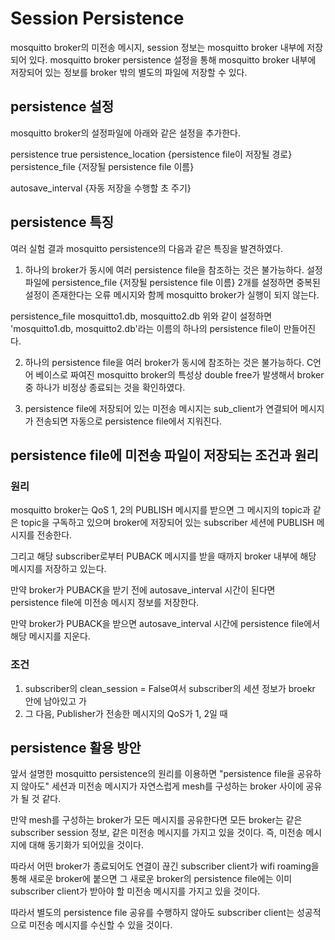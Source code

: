 # Session Persistence

mosquitto broker의 미전송 메시지, session 정보는 mosquitto broker 내부에 저장되어 있다.
mosquitto broker persistence 설정을 통해 mosquitto broker 내부에 저장되어 있는 정보를 broker 밖의 별도의 파일에 저장할 수 있다.

## persistence 설정 

mosquitto broker의 설정파일에 아래와 같은 설정을 추가한다.

persistence true
persistence_location {persistence file이 저장될 경로}
persistence_file {저장될 persistence file 이름}

autosave_interval {자동 저장을 수행할 초 주기}

## persistence 특징

여러 실험 결과 mosquitto persistence의 다음과 같은 특징을 발견하였다.

1. 하나의 broker가 동시에 여러 persistence file을 참조하는 것은 불가능하다.
설정 파일에 persistence_file {저장될 persistence file 이름} 2개를 설정하면 중복된 설정이 존재한다는 오류 메시지와 함께 mosquitto broker가 실행이 되지 않는다.

persistence_file mosquitto1.db, mosquitto2.db
위와 같이 설정하면 'mosquitto1.db, mosquitto2.db'라는 이름의 하나의 persistence file이 만들어진다.

2. 하나의 persistence file을 여러 broker가 동시에 참조하는 것은 불가능하다.
C언어 베이스로 짜여진 mosquitto broker의 특성상 double free가 발생해서 broker 중 하나가 비정상 종료되는 것을 확인하였다.

3. persistence file에 저장되어 있는 미전송 메시지는 sub_client가 연결되어 메시지가 전송되면 자동으로 persistence file에서 지워진다.

## persistence file에 미전송 파일이 저장되는 조건과 원리

### 원리
mosquitto broker는 QoS 1, 2의 PUBLISH 메시지를 받으면 그 메시지의 topic과 같은 topic을 구독하고 있으며 broker에 저장되어 있는 subscriber 세션에 PUBLISH 메시지를 전송한다.

그리고 해당 subscriber로부터 PUBACK 메시지를 받을 때까지 broker 내부에 해당 메시지를 저장하고 있는다.

만약 broker가 PUBACK을 받기 전에 autosave_interval 시간이 된다면 persistence file에 미전송 메시지 정보를 저장한다.

만약 broker가 PUBACK을 받으면 autosave_interval 시간에 persistence file에서 해당 메시지를 지운다.

### 조건
1. subscriber의 clean_session = False여서 subscriber의 세션 정보가 broekr 안에 남아있고
가
2. 그 다음, Publisher가 전송한 메시지의 QoS가 1, 2일 때

## persistence 활용 방안

앞서 설명한 mosquitto persistence의 원리를 이용하면 "persistence file을 공유하지 않아도" 세션과 미전송 메시지가 자연스럽게 mesh를 구성하는 broker 사이에 공유가 될 것 같다.

만약 mesh를 구성하는 broker가 모든 메시지를 공유한다면 모든 broker는 같은 subscriber session 정보, 같은 미전송 메시지를 가지고 있을 것이다. 즉, 미전송 메시지에 대해 동기화가 되어있을 것이다.

따라서 어떤 broker가 종료되어도 연결이 끊긴 subscriber client가 wifi roaming을 통해 새로운 broker에 붙으면 그 새로운 broker의 persistence file에는 이미 subscriber client가 받아야 할 미전송 메시지를 가지고 있을 것이다.

따라서 별도의 persistence file 공유를 수행하지 않아도 subscriber client는 성공적으로 미전송 메시지를 수신할 수 있을 것이다.
